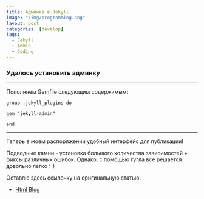 ```yaml
---
title: Админка в Jekyll
image: "/img/programming.png"
layout: post
categories: [develop]
tags:
  - Jekyll
  - Admin
  - Coding
---
```


### Удалось установить админку

***

Пополняем Gemfile следующим содержимым:

```
group :jekyll_plugins do

gem "jekyll-admin"

end
```

***

Теперь в моем распоряжении удобный интерфейс для публикации!

Подводные камни - установка большого количества зависимостей + фиксы различных ошибок. Однако, с помощью гугла все решается довольно легко :-)

Оставлю здесь ссылочку на оригинальную статью:

* [Html Blog](https://htmlblog.github.io/plugin-adminka-dlja-jekyll)
